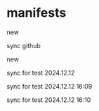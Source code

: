 # manifests
new

sync github

new

sync for test 2024.12.12

sync for test 2024.12.12 16:09

sync for test 2024.12.12 16:10
